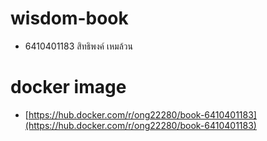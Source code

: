 # wisdom-book
- 6410401183 สิทธิพงค์ เหมล้วน

# docker image
- [https://hub.docker.com/r/ong22280/book-6410401183](https://hub.docker.com/r/ong22280/book-6410401183)